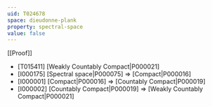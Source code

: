 ```yaml
---
uid: T024678
space: dieudonne-plank
property: spectral-space
value: false
---
```

[[Proof]]

* [T015411] [Weakly Countably Compact|P000021]
* [I000175] [Spectral space|P000075] => [Compact|P000016]
* [I000001] [Compact|P000016] => [Countably Compact|P000019]
* [I000002] [Countably Compact|P000019] => [Weakly Countably Compact|P000021]

